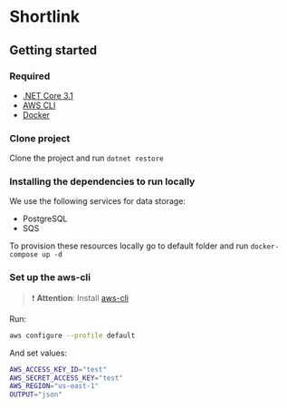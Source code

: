 # Shortlink

## Getting started

### Required

- [.NET Core 3.1](https://dotnet.microsoft.com/download/dotnet/3.1)
- [AWS CLI](https://aws.amazon.com/pt/cli/)
- [Docker](https://www.docker.com/)

### Clone project

Clone the project and run `dotnet restore`

### Installing the dependencies to run locally

We use the following services for data storage:

- PostgreSQL
- SQS

To provision these resources locally go to default folder and run `docker-compose up -d`

### Set up the aws-cli

> ❗ **Attention**: Install [aws-cli](https://docs.aws.amazon.com/cli/latest/userguide/getting-started-install.html)

Run:

```bash
aws configure --profile default
```

And set values:

```bash
AWS_ACCESS_KEY_ID="test"
AWS_SECRET_ACCESS_KEY="test"
AWS_REGION="us-east-1"
OUTPUT="json"
```
